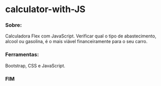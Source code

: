 # calculator-with-JS


### Sobre: 
 Calculadora Flex com JavaScript.
 Verificar qual o tipo de abastecimento, alcool ou gasolina, é o mais viável financeiramente para o seu carro.
 
 
 ### Ferramentas: 
 Bootstrap, CSS e JavaScript.
 
 
  ### FIM
